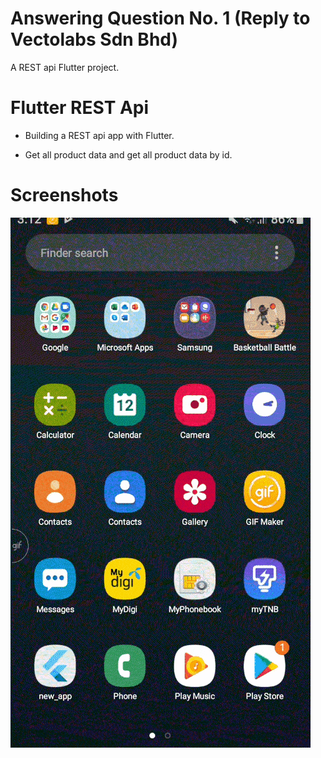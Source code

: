# Answering Question No. 1 (Reply to Vectolabs Sdn Bhd)

A REST api Flutter project.

# Flutter REST Api

- Building a REST api app with Flutter.

- Get all product data and get all product data by id.


# Screenshots

<img src="gifeditor_20191012_031448-min.gif" /> 

